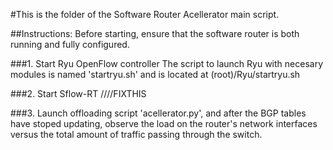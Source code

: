 #This is the folder of the Software Router Acellerator main script. 

##Instructions:
Before starting, ensure that the software router is both running and fully configured.

###1. Start Ryu OpenFlow controller
The script to launch Ryu with necesary modules is named 'startryu.sh' and is located 
at (root)/Ryu/startryu.sh

###2. Start Sflow-RT 
////FIXTHIS

###3. Launch offloading script 'acellerator.py', and after the BGP tables have
stoped updating, observe the load on the router's network interfaces versus
the total amount of traffic passing through the switch.
